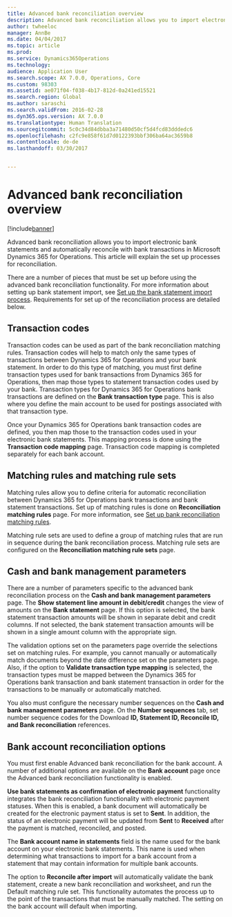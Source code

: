 ```yaml
---
title: Advanced bank reconciliation overview
description: Advanced bank reconciliation allows you to import electronic bank statements and automatically reconcile with bank transactions in Microsoft Dynamics 365 for Operations.  This article will explain the set up processes for reconciliation.
author: twheeloc
manager: AnnBe
ms.date: 04/04/2017
ms.topic: article
ms.prod: 
ms.service: Dynamics365Operations
ms.technology: 
audience: Application User
ms.search.scope: AX 7.0.0, Operations, Core
ms.custom: 98303
ms.assetid: ae071f04-f038-4b17-812d-0a241ed15521
ms.search.region: Global
ms.author: saraschi
ms.search.validFrom: 2016-02-28
ms.dyn365.ops.version: AX 7.0.0
ms.translationtype: Human Translation
ms.sourcegitcommit: 5c0c34d84dbba3a71480d50cf5d4fcd83dddedc6
ms.openlocfilehash: c2fc9e858f61d7d0122393bbf306ba64ac3659b8
ms.contentlocale: de-de
ms.lasthandoff: 03/30/2017


---
```


# <a name="advanced-bank-reconciliation-overview"></a>Advanced bank reconciliation overview

[!include[banner](../includes/banner.md)]


Advanced bank reconciliation allows you to import electronic bank statements and automatically reconcile with bank transactions in Microsoft Dynamics 365 for Operations.  This article will explain the set up processes for reconciliation.  

There are a number of pieces that must be set up before using the advanced bank reconciliation functionality. For more information about setting up bank statement import, see [Set up the bank statement import process](set-up-advanced-bank-reconciliation-import-process.md).  Requirements for set up of the reconciliation process are detailed below.

## <a name="transaction-codes"></a>Transaction codes
Transaction codes can be used as part of the bank reconciliation matching rules.  Transaction codes will help to match only the same types of transactions between Dynamics 365 for Operations and your bank statement.  In order to do this type of matching, you must first define transaction types used for bank transactions from Dynamics 365 for Operations, then map those types to statement transaction codes used by your bank.  Transaction types for Dynamics 365 for Operations bank transactions are defined on the **Bank transaction type** page.  This is also where you define the main account to be used for postings associated with that transaction type. 

Once your Dynamics 365 for Operations bank transaction codes are defined, you then map those to the transaction codes used in your electronic bank statements.  This mapping process is done using the **Transaction code mapping** page.  Transaction code mapping is completed separately for each bank account.

## <a name="matching-rules-and-matching-rule-sets"></a>Matching rules and matching rule sets
Matching rules allow you to define criteria for automatic reconciliation between Dynamics 365 for Operations bank transactions and bank statement transactions.  Set up of matching rules is done on **Reconciliation matching rules** page.  For more information, see [Set up bank reconciliation matching rules](set-up-bank-reconciliation-matching-rules.md). 

Matching rule sets are used to define a group of matching rules that are run in sequence during the bank reconciliation process.  Matching rule sets are configured on the **Reconciliation matching rule sets** page.

## <a name="cash-and-bank-management-parameters"></a>Cash and bank management parameters
There are a number of parameters specific to the advanced bank reconciliation process on the **Cash and bank management parameters** page.  The **Show statement line amount in debit/credit** changes the view of amounts on the **Bank statement** page.  If this option is selected, the bank statement transaction amounts will be shown in separate debit and credit columns.  If not selected, the bank statement transaction amounts will be shown in a single amount column with the appropriate sign. 

The validation options set on the parameters page override the selections set on matching rules.  For example, you cannot manually or automatically match documents beyond the date difference set on the parameters page.  Also, if the option to **Validate transaction type mapping** is selected, the transaction types must be mapped between the Dynamics 365 for Operations bank transaction and bank statement transaction in order for the transactions to be manually or automatically matched. 

You also must configure the necessary number sequences on the **Cash and bank management parameters** page.  On the **Number sequences** tab, set number sequence codes for the Download **ID, Statement ID, Reconcile ID, and Bank reconciliation** references.

## <a name="bank-account-reconciliation-options"></a>Bank account reconciliation options
You must first enable Advanced bank reconciliation for the bank account.  A number of additional options are available on the **Bank account** page once the Advanced bank reconciliation functionality is enabled. 

**Use bank statements as confirmation of electronic payment** functionality integrates the bank reconciliation functionality with electronic payment statuses.  When this is enabled, a bank document will automatically be created for the electronic payment status is set to **Sent**.  In addition, the status of an electronic payment will be updated from **Sent** to **Received** after the payment is matched, reconciled, and posted. 

The **Bank account name in statements** field is the name used for the bank account on your electronic bank statements.  This name is used when determining what transactions to import for a bank account from a statement that may contain information for multiple bank accounts. 

The option to **Reconcile after import** will automatically validate the bank statement, create a new bank reconciliation and worksheet, and run the Default matching rule set.  This functionality automates the process up to the point of the transactions that must be manually matched.  The setting on the bank account will default when importing.




